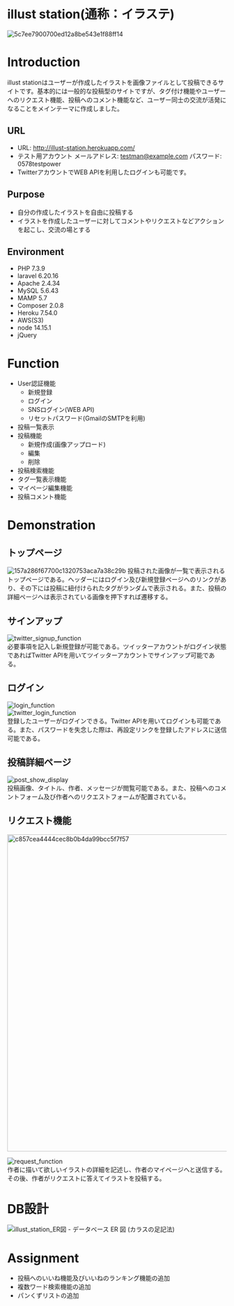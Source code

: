 # illust station(通称：イラステ)
![5c7ee7900700ed12a8be543e1f88ff14](https://user-images.githubusercontent.com/52768993/124945196-e178f580-e048-11eb-8c2a-0fc09c5d199b.jpeg)

# Introduction
illust stationはユーザーが作成したイラストを画像ファイルとして投稿できるサイトです。基本的には一般的な投稿型のサイトですが、タグ付け機能やユーザーへのリクエスト機能、投稿へのコメント機能など、ユーザー同士の交流が活発になることをメインテーマに作成しました。

## URL
- URL: http://illust-station.herokuapp.com/
- テスト用アカウント 
メールアドレス: testman@example.com  パスワード: 0578testpower
- TwitterアカウントでWEB APIを利用したログインも可能です。

## Purpose
- 自分の作成したイラストを自由に投稿する
- イラストを作成したユーザーに対してコメントやリクエストなどアクションを起こし、交流の場とする

## Environment
- PHP 7.3.9
- laravel 6.20.16
- Apache 2.4.34
- MySQL 5.6.43
- MAMP 5.7
- Composer 2.0.8
- Heroku 7.54.0
- AWS(S3)
- node 14.15.1
- jQuery

# Function
- User認証機能
  - 新規登録
  - ログイン
  - SNSログイン(WEB API)
  - リセットパスワード(GmailのSMTPを利用)
- 投稿一覧表示
- 投稿機能
  - 新規作成(画像アップロード)
  - 編集
  - 削除
- 投稿検索機能
- タグ一覧表示機能
- マイページ編集機能
- 投稿コメント機能

# Demonstration
## トップページ
![157a286f67700c1320753aca7a38c29b](https://user-images.githubusercontent.com/52768993/124945860-83004700-e049-11eb-8b16-4b4b797720e4.jpeg)
投稿された画像が一覧で表示されるトップページである。ヘッダーにはログイン及び新規登録ページへのリンクがあり、その下には投稿に紐付けられたタグがランダムで表示される。また、投稿の詳細ページへは表示されている画像を押下すれば遷移する。

## サインアップ
![twitter_signup_function](https://user-images.githubusercontent.com/52768993/127735412-2a75141d-9147-45e7-a9c6-ff822f2e725a.gif)
<br>
必要事項を記入し新規登録が可能である。ツイッターアカウントがログイン状態であればTwitter APIを用いてツイッターアカウントでサインアップ可能である。

## ログイン
![login_function](https://user-images.githubusercontent.com/52768993/127735367-3c3a1613-dddc-47cd-8eee-8fbd6837606c.gif)
<br>
![twitter_login_function](https://user-images.githubusercontent.com/52768993/127735398-d5265970-9f4b-4fd2-8ecf-5f117161befc.gif)
<br>
登録したユーザーがログインできる。Twitter APIを用いてログインも可能である。また、パスワードを失念した際は、再設定リンクを登録したアドレスに送信可能である。

## 投稿詳細ページ
![post_show_display](https://user-images.githubusercontent.com/52768993/127735384-9c2cf1f6-edac-4e1a-830e-8b00fc2f7cca.gif)
<br>
投稿画像、タイトル、作者、メッセージが閲覧可能である。また、投稿へのコメントフォーム及び作者へのリクエストフォームが配置されている。

## リクエスト機能
<img width="728" alt="c857cea4444cec8b0b4da99bcc5f7f57" src="https://user-images.githubusercontent.com/52768993/124951337-366b3a80-e04e-11eb-8e67-55f40900c4c4.png">

![request_function](https://user-images.githubusercontent.com/52768993/127735389-8e44fc53-0d2a-4943-ab8d-33d1adb67397.gif)
<br>
作者に描いて欲しいイラストの詳細を記述し、作者のマイページへと送信する。
その後、作者がリクエストに答えてイラストを投稿する。

# DB設計
![illust_station_ER図 - データベース ER 図 (カラスの足記法)](https://user-images.githubusercontent.com/52768993/124953761-61568e00-e050-11eb-85af-38f61cc895a3.png)

# Assignment
- 投稿へのいいね機能及びいいねのランキング機能の追加
- 複数ワード検索機能の追加
- パンくずリストの追加